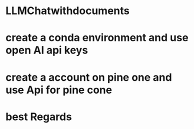 ﻿# LLMChatwithdocuments
# create a conda environment and use open AI api keys 
# create a account on pine one and use Api for pine cone 
# best Regards
